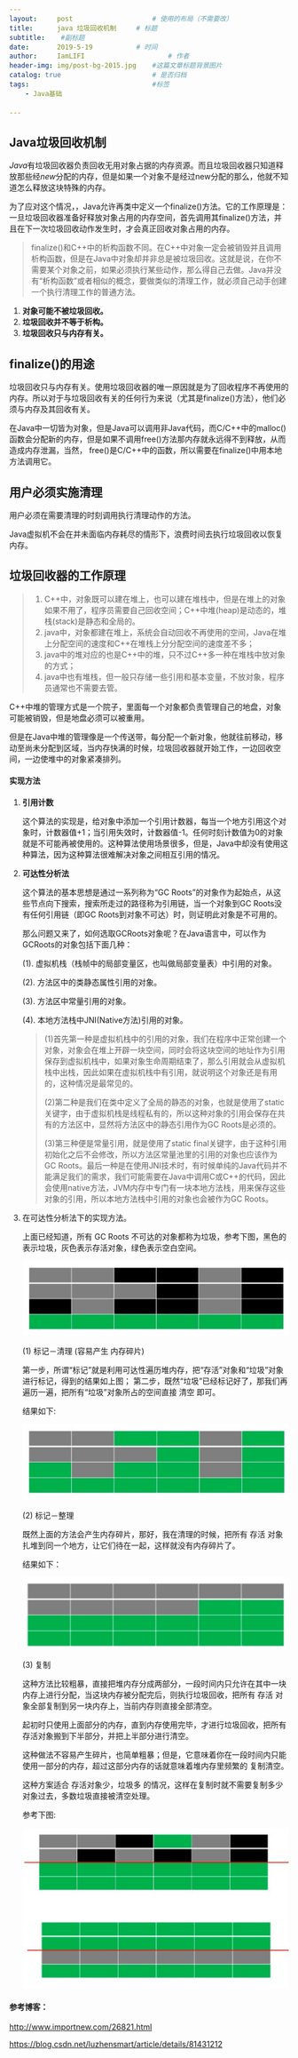 ```yaml
---
layout:     post                    # 使用的布局（不需要改）
title:      java 垃圾回收机制     # 标题
subtitle:    #副标题
date:       2019-5-19           # 时间
author:     IamLIFI                     # 作者
header-img: img/post-bg-2015.jpg    #这篇文章标题背景图片
catalog: true                       # 是否归档
tags:                               #标签
    - Java基础

---
```


## Java垃圾回收机制

*Java*有垃圾回收器负责回收无用对象占据的内存资源。而且垃圾回收器只知道释放那些经*new*分配的内存，但是如果一个对象不是经过new分配的那么，他就不知道怎么释放这块特殊的内存。

为了应对这个情况，，Java允许再类中定义一个finalize()方法。它的工作原理是：一旦垃圾回收器准备好释放对象占用的内存空间，首先调用其finalize()方法，并且在下一次垃圾回收动作发生时，才会真正回收对象占用的内存。

> finalize()和C++中的析构函数不同。在C++中对象一定会被销毁并且调用析构函数，但是在Java中对象却并非总是被垃圾回收。这就是说，在你不需要某个对象之前，如果必须执行某些动作，那么得自己去做。Java并没有“析构函数”或者相似的概念，要做类似的清理工作，就必须自己动手创建一个执行清理工作的普通方法。

1. **对象可能不被垃圾回收。**
2. **垃圾回收并不等于析构。**
3. **垃圾回收只与内存有关。**



## finalize()的用途

垃圾回收只与内存有关。使用垃圾回收器的唯一原因就是为了回收程序不再使用的内存。所以对于与垃圾回收有关的任何行为来说（尤其是finalize()方法），他们必须与内存及其回收有关。

在Java中一切皆为对象，但是Java可以调用非Java代码，而C/C++中的malloc()函数会分配新的内存，但是如果不调用free()方法那内存就永远得不到释放，从而造成内存泄漏，当然， free()是C/C++中的函数，所以需要在finalize()中用本地方法调用它。



## 用户必须实施清理

用户必须在需要清理的时刻调用执行清理动作的方法。

Java虚拟机不会在并未面临内存耗尽的情形下，浪费时间去执行垃圾回收以恢复内存。



## 垃圾回收器的工作原理

> 1. C++中，对象既可以建在堆上，也可以建在堆栈中，但是在堆上的对象如果不用了，程序员需要自己回收空间；C++中堆(heap)是动态的，堆栈(stack)是静态和全局的。
> 2. java中，对象都建在堆上，系统会自动回收不再使用的空间，Java在堆上分配空间的速度和C++在堆栈上分分配空间的速度差不多；
> 3. java中的堆对应的也是C++中的堆，只不过C++多一种在堆栈中放对象的方式；
> 4. java中也有堆栈，但一般只存储一些引用和基本变量，不放对象，程序员通常也不需要去管。

C++中堆的管理方式是一个院子，里面每一个对象都负责管理自己的地盘，对象可能被销毁，但是地盘必须可以被重用。

但是在Java中堆的管理像是一个传送带，每分配一个新对象，他就往前移动，移动至尚未分配到区域，当内存快满的时候，垃圾回收器就开始工作，一边回收空间，一边使堆中的对象紧凑排列。

#### 实现方法

1. **引用计数**

   这个算法的实现是，给对象中添加一个引用计数器，每当一个地方引用这个对象时，计数器值+1；当引用失效时，计数器值-1。任何时刻计数值为0的对象就是不可能再被使用的。这种算法使用场景很多，但是，Java中却没有使用这种算法，因为这种算法很难解决对象之间相互引用的情况。

2. **可达性分析法**

   这个算法的基本思想是通过一系列称为“GC Roots”的对象作为起始点，从这些节点向下搜索，搜索所走过的路径称为引用链，当一个对象到GC Roots没有任何引用链（即GC Roots到对象不可达）时，则证明此对象是不可用的。

   那么问题又来了，如何选取GCRoots对象呢？在Java语言中，可以作为GCRoots的对象包括下面几种：

   (1). 虚拟机栈（栈帧中的局部变量区，也叫做局部变量表）中引用的对象。

   (2). 方法区中的类静态属性引用的对象。

   (3). 方法区中常量引用的对象。

   (4). 本地方法栈中JNI(Native方法)引用的对象。

   > (1)首先第一种是虚拟机栈中的引用的对象，我们在程序中正常创建一个对象，对象会在堆上开辟一块空间，同时会将这块空间的地址作为引用保存到虚拟机栈中，如果对象生命周期结束了，那么引用就会从虚拟机栈中出栈，因此如果在虚拟机栈中有引用，就说明这个对象还是有用的，这种情况是最常见的。
   >
   > (2)第二种是我们在类中定义了全局的静态的对象，也就是使用了static关键字，由于虚拟机栈是线程私有的，所以这种对象的引用会保存在共有的方法区中，显然将方法区中的静态引用作为GC Roots是必须的。
   >
   > (3)第三种便是常量引用，就是使用了static final关键字，由于这种引用初始化之后不会修改，所以方法区常量池里的引用的对象也应该作为GC Roots。最后一种是在使用JNI技术时，有时候单纯的Java代码并不能满足我们的需求，我们可能需要在Java中调用C或C++的代码，因此会使用native方法，JVM内存中专门有一块本地方法栈，用来保存这些对象的引用，所以本地方法栈中引用的对象也会被作为GC Roots。

3. 在可达性分析法下的实现方法。

   上面已经知道，所有 GC Roots 不可达的对象都称为垃圾，参考下图，黑色的表示垃圾，灰色表示存活对象，绿色表示空白空间。

   ![1](https://raw.githubusercontent.com/IamLIFI/IamLIFI.github.io/master/img/190519/1.png)

   (1) 标记－清理 (容易产生 内存碎片)

   第一步，所谓“标记”就是利用可达性遍历堆内存，把“存活”对象和“垃圾”对象进行标记，得到的结果如上图；
   第二步，既然“垃圾”已经标记好了，那我们再遍历一遍，把所有“垃圾”对象所占的空间直接 清空 即可。

   结果如下:

   ![1](https://raw.githubusercontent.com/IamLIFI/IamLIFI.github.io/master/img/190519/2.png)



   (2) 标记－整理

   既然上面的方法会产生内存碎片，那好，我在清理的时候，把所有 存活 对象扎堆到同一个地方，让它们待在一起，这样就没有内存碎片了。

   结果如下：

   ![1](https://raw.githubusercontent.com/IamLIFI/IamLIFI.github.io/master/img/190519/3.png)

   (3) 复制

   这种方法比较粗暴，直接把堆内存分成两部分，一段时间内只允许在其中一块内存上进行分配，当这块内存被分配完后，则执行垃圾回收，把所有 存活 对象全部复制到另一块内存上，当前内存则直接全部清空。

   起初时只使用上面部分的内存，直到内存使用完毕，才进行垃圾回收，把所有存活对象搬到下半部分，并把上半部分进行清空。

   这种做法不容易产生碎片，也简单粗暴；但是，它意味着你在一段时间内只能使用一部分的内存，超过这部分内存的话就意味着堆内存里频繁的 复制清空。

   这种方案适合 存活对象少，垃圾多 的情况，这样在复制时就不需要复制多少对象过去，多数垃圾直接被清空处理。

   参考下图:

   ![1](https://raw.githubusercontent.com/IamLIFI/IamLIFI.github.io/master/img/190519/4.png)

#### 参考博客：

<http://www.importnew.com/26821.html>

<https://blog.csdn.net/luzhensmart/article/details/81431212>